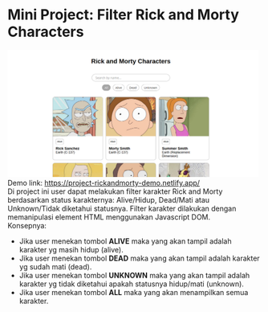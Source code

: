 # Mini Project: Filter Rick and Morty Characters

<img src="images/project-rickandmorty.png" alt="Screenshot Project RickAndMorty" width="500px"/>
Demo link: <a href="https://project-rickandmorty-demo.netlify.app/" target="_blank">https://project-rickandmorty-demo.netlify.app/</a>
<br>
Di project ini user dapat melakukan filter karakter Rick and Morty berdasarkan status karakternya: Alive/Hidup, Dead/Mati atau Unknown/Tidak diketahui statusnya. Filter karakter dilakukan dengan memanipulasi element HTML menggunakan Javascript DOM. 
<br>
Konsepnya:
<ul>
    <li> Jika user menekan tombol <b>ALIVE</b> maka yang akan tampil adalah karakter yg masih hidup (alive). </li>
    <li> Jika user menekan tombol <b>DEAD</b> maka yang akan tampil adalah karakter yg sudah mati (dead). </li>
    <li> Jika user menekan tombol <b>UNKNOWN</b> maka yang akan tampil adalah karakter yg tidak diketahui apakah statusnya hidup/mati (unknown). </li>
    <li> Jika user menekan tombol <b>ALL</b> maka yang akan menampilkan semua karakter. </li>
</ul>

